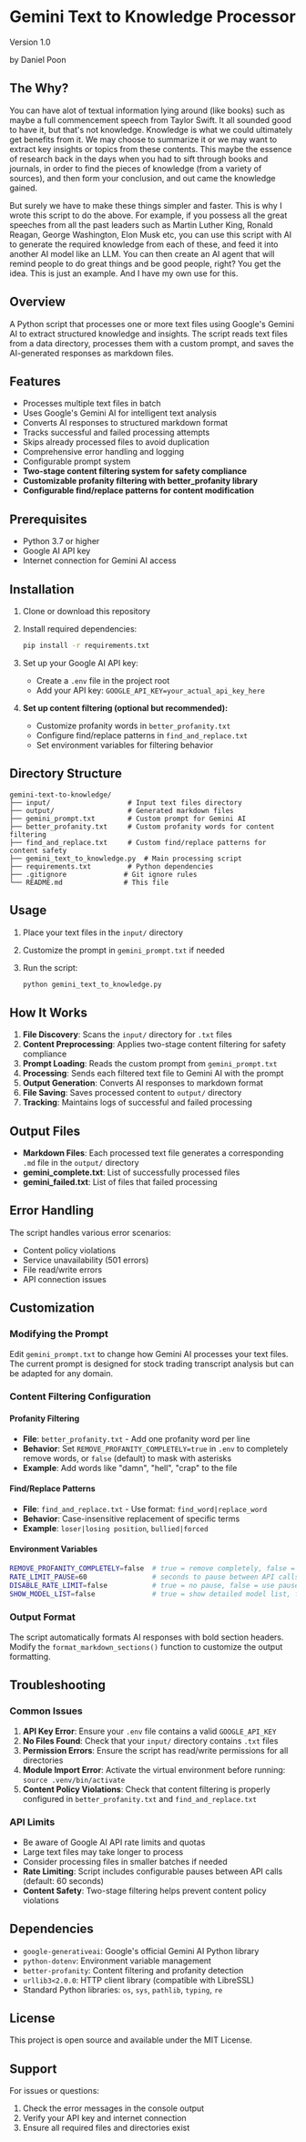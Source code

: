 # Gemini Text to Knowledge Processor

Version 1.0

by Daniel Poon

## The Why?

You can have alot of textual information lying around (like books) such as maybe a full commencement speech from Taylor Swift. It all sounded good to have it, but that's not knowledge. Knowledge is what we could ultimately get benefits from it. We may choose to summarize it or we may want to extract key insights or topics from these contents. This maybe the essence of research back in the days when you had to sift through books and journals, in order to find the pieces of knowledge (from a variety of sources), and then form your conclusion, and out came the knowledge gained.

But surely we have to make these things simpler and faster. This is why I wrote this script to do the above. For example, if you possess all the great speeches from all the past leaders such as Martin Luther King, Ronald Reagan, George Washington, Elon Musk etc, you can use this script with AI to generate the required knowledge from each of these, and feed it into another AI model like an LLM. You can then create an AI agent that will remind people to do great things and be good people, right? You get the idea. This is just an example. And I have my own use for this.

## Overview

A Python script that processes one or more text files using Google's Gemini AI to extract structured knowledge and insights. The script reads text files from a data directory, processes them with a custom prompt, and saves the AI-generated responses as markdown files.

## Features

- Processes multiple text files in batch
- Uses Google's Gemini AI for intelligent text analysis
- Converts AI responses to structured markdown format
- Tracks successful and failed processing attempts
- Skips already processed files to avoid duplication
- Comprehensive error handling and logging
- Configurable prompt system
- **Two-stage content filtering system for safety compliance**
- **Customizable profanity filtering with better_profanity library**
- **Configurable find/replace patterns for content modification**

## Prerequisites

- Python 3.7 or higher
- Google AI API key
- Internet connection for Gemini AI access

## Installation

1. Clone or download this repository

2. Install required dependencies:
   
   ```bash
   pip install -r requirements.txt
   ```

3. Set up your Google AI API key:
   
   - Create a `.env` file in the project root
   - Add your API key: `GOOGLE_API_KEY=your_actual_api_key_here`

4. **Set up content filtering (optional but recommended):**
   
   - Customize profanity words in `better_profanity.txt`
   - Configure find/replace patterns in `find_and_replace.txt`
   - Set environment variables for filtering behavior

## Directory Structure

```
gemini-text-to-knowledge/
├── input/                   # Input text files directory
├── output/                  # Generated markdown files
├── gemini_prompt.txt        # Custom prompt for Gemini AI
├── better_profanity.txt     # Custom profanity words for content filtering
├── find_and_replace.txt     # Custom find/replace patterns for content safety
├── gemini_text_to_knowledge.py  # Main processing script
├── requirements.txt         # Python dependencies
├── .gitignore              # Git ignore rules
└── README.md               # This file
```

## Usage

1. Place your text files in the `input/` directory

2. Customize the prompt in `gemini_prompt.txt` if needed

3. Run the script:
   
   ```bash
   python gemini_text_to_knowledge.py
   ```

## How It Works

1. **File Discovery**: Scans the `input/` directory for `.txt` files
2. **Content Preprocessing**: Applies two-stage content filtering for safety compliance
3. **Prompt Loading**: Reads the custom prompt from `gemini_prompt.txt`
4. **Processing**: Sends each filtered text file to Gemini AI with the prompt
5. **Output Generation**: Converts AI responses to markdown format
6. **File Saving**: Saves processed content to `output/` directory
7. **Tracking**: Maintains logs of successful and failed processing

## Output Files

- **Markdown Files**: Each processed text file generates a corresponding `.md` file in the `output/` directory
- **gemini_complete.txt**: List of successfully processed files
- **gemini_failed.txt**: List of files that failed processing

## Error Handling

The script handles various error scenarios:

- Content policy violations
- Service unavailability (501 errors)
- File read/write errors
- API connection issues

## Customization

### Modifying the Prompt

Edit `gemini_prompt.txt` to change how Gemini AI processes your text files. The current prompt is designed for stock trading transcript analysis but can be adapted for any domain.

### Content Filtering Configuration

#### Profanity Filtering
- **File**: `better_profanity.txt` - Add one profanity word per line
- **Behavior**: Set `REMOVE_PROFANITY_COMPLETELY=true` in `.env` to completely remove words, or `false` (default) to mask with asterisks
- **Example**: Add words like "damn", "hell", "crap" to the file

#### Find/Replace Patterns
- **File**: `find_and_replace.txt` - Use format: `find_word|replace_word`
- **Behavior**: Case-insensitive replacement of specific terms
- **Example**: `loser|losing position`, `bullied|forced`

#### Environment Variables
```bash
REMOVE_PROFANITY_COMPLETELY=false  # true = remove completely, false = mask with ****
RATE_LIMIT_PAUSE=60                # seconds to pause between API calls
DISABLE_RATE_LIMIT=false           # true = no pause, false = use pause
SHOW_MODEL_LIST=false              # true = show detailed model list, false = summary only
```

### Output Format

The script automatically formats AI responses with bold section headers. Modify the `format_markdown_sections()` function to customize the output formatting.

## Troubleshooting

### Common Issues

1. **API Key Error**: Ensure your `.env` file contains a valid `GOOGLE_API_KEY`
2. **No Files Found**: Check that your `input/` directory contains `.txt` files
3. **Permission Errors**: Ensure the script has read/write permissions for all directories
4. **Module Import Error**: Activate the virtual environment before running: `source .venv/bin/activate`
5. **Content Policy Violations**: Check that content filtering is properly configured in `better_profanity.txt` and `find_and_replace.txt`

### API Limits

- Be aware of Google AI API rate limits and quotas
- Large text files may take longer to process
- Consider processing files in smaller batches if needed
- **Rate Limiting**: Script includes configurable pauses between API calls (default: 60 seconds)
- **Content Safety**: Two-stage filtering helps prevent content policy violations

## Dependencies

- `google-generativeai`: Google's official Gemini AI Python library
- `python-dotenv`: Environment variable management
- `better-profanity`: Content filtering and profanity detection
- `urllib3<2.0.0`: HTTP client library (compatible with LibreSSL)
- Standard Python libraries: `os`, `sys`, `pathlib`, `typing`, `re`

## License

This project is open source and available under the MIT License.

## Support

For issues or questions:

1. Check the error messages in the console output
2. Verify your API key and internet connection
3. Ensure all required files and directories exist
